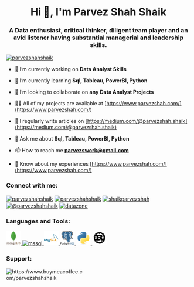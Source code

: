 <h1 align="center">Hi 👋, I'm Parvez Shah Shaik</h1>
<h3 align="center">A Data enthusiast, critical thinker, diligent team player and an avid listener having substantial managerial and leadership skills.</h3>


<p align="left"> <a href="https://twitter.com/parvezshahshaik" target="blank"><img src="https://img.shields.io/twitter/follow/parvezshahshaik?logo=twitter&style=for-the-badge" alt="parvezshahshaik" /></a> </p>

- 🔭 I’m currently working on **Data Analyst Skills**

- 🌱 I’m currently learning **Sql, Tableau, PowerBI, Python**

- 👯 I’m looking to collaborate on **any Data Analyst Projects**

- 👨‍💻 All of my projects are available at [https://www.parvezshah.com/](https://www.parvezshah.com/)

- 📝 I regularly write articles on [https://medium.com/@parvezshah.shaik](https://medium.com/@parvezshah.shaik)

- 💬 Ask me about **Sql, Tableau, PowerBI, Python**

- 📫 How to reach me **parvezswork@gmail.com**

- 📄 Know about my experiences [https://www.parvezshah.com/](https://www.parvezshah.com/)

<h3 align="left">Connect with me:</h3>
<p align="left">
<a href="https://twitter.com/parvezshahshaik" target="blank"><img align="center" src="https://raw.githubusercontent.com/rahuldkjain/github-profile-readme-generator/master/src/images/icons/Social/twitter.svg" alt="parvezshahshaik" height="30" width="40" /></a>
<a href="https://linkedin.com/in/parvezshahshaik" target="blank"><img align="center" src="https://raw.githubusercontent.com/rahuldkjain/github-profile-readme-generator/master/src/images/icons/Social/linked-in-alt.svg" alt="parvezshahshaik" height="30" width="40" /></a>
<a href="https://kaggle.com/shaikparvezshah" target="blank"><img align="center" src="https://raw.githubusercontent.com/rahuldkjain/github-profile-readme-generator/master/src/images/icons/Social/kaggle.svg" alt="shaikparvezshah" height="30" width="40" /></a>
<a href="https://medium.com/@parvezshahshaik" target="blank"><img align="center" src="https://raw.githubusercontent.com/rahuldkjain/github-profile-readme-generator/master/src/images/icons/Social/medium.svg" alt="@parvezshahshaik" height="30" width="40" /></a>
<a href="https://www.hackerrank.com/datazone" target="blank"><img align="center" src="https://raw.githubusercontent.com/rahuldkjain/github-profile-readme-generator/master/src/images/icons/Social/hackerrank.svg" alt="datazone" height="30" width="40" /></a>
</p>

<h3 align="left">Languages and Tools:</h3>
<p align="left"> <a href="https://www.mongodb.com/" target="_blank" rel="noreferrer"> <img src="https://raw.githubusercontent.com/devicons/devicon/master/icons/mongodb/mongodb-original-wordmark.svg" alt="mongodb" width="40" height="40"/> </a> <a href="https://www.microsoft.com/en-us/sql-server" target="_blank" rel="noreferrer"> <img src="https://www.svgrepo.com/show/303229/microsoft-sql-server-logo.svg" alt="mssql" width="40" height="40"/> </a> <a href="https://www.mysql.com/" target="_blank" rel="noreferrer"> <img src="https://raw.githubusercontent.com/devicons/devicon/master/icons/mysql/mysql-original-wordmark.svg" alt="mysql" width="40" height="40"/> </a> <a href="https://www.postgresql.org" target="_blank" rel="noreferrer"> <img src="https://raw.githubusercontent.com/devicons/devicon/master/icons/postgresql/postgresql-original-wordmark.svg" alt="postgresql" width="40" height="40"/> </a> <a href="https://www.python.org" target="_blank" rel="noreferrer"> <img src="https://raw.githubusercontent.com/devicons/devicon/master/icons/python/python-original.svg" alt="python" width="40" height="40"/> </a> <a href="https://www.rust-lang.org" target="_blank" rel="noreferrer"> <img src="https://raw.githubusercontent.com/devicons/devicon/master/icons/rust/rust-plain.svg" alt="rust" width="40" height="40"/> </a> </p>

<h3 align="left">Support:</h3>
<p><a href="https://www.buymeacoffee.com/https://www.buymeacoffee.com/parvezshahshaik"> <img align="left" src="https://cdn.buymeacoffee.com/buttons/v2/default-yellow.png" height="50" width="210" alt="https://www.buymeacoffee.com/parvezshahshaik" /></a></p><br><br>
